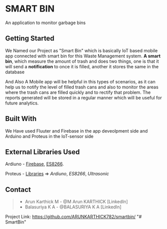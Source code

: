# SMART BIN

An application to monitor garbage bins

## Getting Started

We Named our Project as "Smart Bin" which is basically IoT based mobile app connected with smart bin for this Waste Management system. **A smart bin**, which measure the amount of trash and does two things, one is that it will send a **notification** to once it is filled, another it stores the same in the database 

And Also A Mobile app will be helpful in this types of scenarios, as it can help us to notify the level of filled trash cans and also to monitor the areas where the trash cans are filled quickly and to rectify that problem. The reports generated will be stored in a regular manner which will be useful for future analytics. 

## Built With

We Have used Fluuter and Firebase in the app deveolpment side and Arduino and Proteus in the IoT-sensor side

## External Libraries Used
  Ardiuno - 
    [Firebase](https://firebase-arduino.readthedocs.io/en/latest/), 
    [ES8266](https://arduino-esp8266.readthedocs.io/en/latest/).
    
  Proteus - 
  [Libraries](https://componentsearchengine.com/library/proteus) =>
    *Ardiuno*,
    *ES8266*,
    *Ultrasonic*

## Contact
  > * Arun Karthick M - @M Arun KARTHICK [LinkedIn]
  > * Balasuriya K A - @BALASURIYA K A [LinkedIn]
  
  Project Link: https://github.com/ARUNKARTHICK782/smartbin/
"# SmartBin" 
